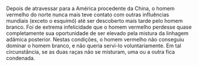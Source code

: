 ﻿Depois de atravessar para a América procedente  da China, o homem vermelho do norte nunca mais teve contato com outras influências mundiais (exceto o esquimó) até ser descoberto mais tarde pelo homem branco. Foi de extrema infelicidade que o homem vermelho perdesse quase completamente sua oportunidade de ser elevado pela mistura da linhagem adâmica posterior. Nestas condições, o homem vermelho não conseguiu dominar o homem branco, e não queria servi-lo voluntariamente. Em tal circunstância, se as duas raças não se misturam, uma ou a outra fica condenada.